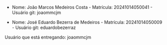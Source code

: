 - Nome: João Marcos Medeiros Costa - Matrícula: 20241014050041 - Usuário git: joaommcjm

- Nome: José Eduardo Bezerra de Medeiros - Matrícula: 20241014050009 - Usuário git: eduardobezerraz

Usuário que está entregando: joaommcjm

